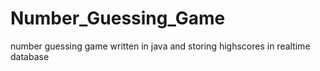 # Number_Guessing_Game
 number guessing game written in java and storing highscores in realtime database
